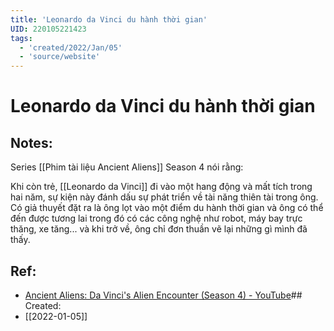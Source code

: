 ```yaml
---
title: 'Leonardo da Vinci du hành thời gian'
UID: 220105221423
tags:
  - 'created/2022/Jan/05'
  - 'source/website'
---
```

# Leonardo da Vinci du hành thời gian

## Notes:
Series [[Phim tài liệu Ancient Aliens]] Season 4 nói rằng: 

Khi còn trẻ, [[Leonardo da Vinci]] đi vào một hang động và mất tích trong hai năm, sự kiện này đánh dấu sự phát triển về tài năng thiên tài trong ông. Có giả thuyết đặt ra là ông lọt vào một điểm du hành thời gian và ông có thể đến được tương lai trong đó có các công nghệ như robot, máy bay trực thăng, xe tăng... và khi trở về, ông chỉ đơn thuần vẽ lại những gì mình đã thấy.

## Ref:
- [Ancient Aliens: Da Vinci's Alien Encounter (Season 4) - YouTube](https://www.youtube.com/watch?v=7MozjTshUr8)## Created:
- [[2022-01-05]]
